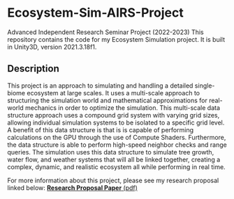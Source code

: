 # Ecosystem-Sim-AIRS-Project
Advanced Independent Research Seminar Project (2022-2023)
This repository contains the code for my Ecosystem Simulation project. It is built in Unity3D, version 2021.3.18f1.

## Description
This project is an approach to simulating and handling a detailed single-biome ecosystem at large scales. It uses a multi-scale approach to structuring the simulation world and mathematical approximations for real-world mechanics in order to optimize the simulation. This multi-scale data structure approach uses a compound grid system with varying grid sizes, allowing individual simulation systems to be isolated to a specific grid level. A benefit of this data structure is that is is capable of performing calculations on the GPU through the use of Compute Shaders. Furthermore, the data structure is able to perform high-speed neighbor checks and range queries. The simulation uses this data structure to simulate tree growth, water flow, and weather systems that will all be linked together, creating a complex, dynamic, and realistic ecosystem all while performing in real time.

For more information about this project, please see my research proposal linked below:
[**Research Proposal Paper** (pdf)](https://github.com/AIP21/Ecosystem-Sim-AIRS-Project/files/11242417/AIRS.Proposal.pdf)
